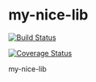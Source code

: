 # my-nice-lib

[![Build Status](https://travis-ci.com/kingback/my-nice-lib.svg?branch=main)](https://travis-ci.com/kingback/my-nice-lib)

[![Coverage Status](https://coveralls.io/repos/github/kingback/my-nice-lib/badge.svg?branch=main)](https://coveralls.io/github/kingback/my-nice-lib?branch=main)

my-nice-lib
